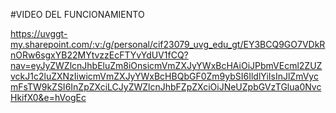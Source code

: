 #VIDEO DEL FUNCIONAMIENTO

https://uvggt-my.sharepoint.com/:v:/g/personal/cif23079_uvg_edu_gt/EY3BCQ9GO7VDkRnORw6sgxYB22MYtvzzEcFTYvYdUV1fCQ?nav=eyJyZWZlcnJhbEluZm8iOnsicmVmZXJyYWxBcHAiOiJPbmVEcml2ZUZvckJ1c2luZXNzIiwicmVmZXJyYWxBcHBQbGF0Zm9ybSI6IldlYiIsInJlZmVycmFsTW9kZSI6InZpZXciLCJyZWZlcnJhbFZpZXciOiJNeUZpbGVzTGlua0NvcHkifX0&e=hVogEc
